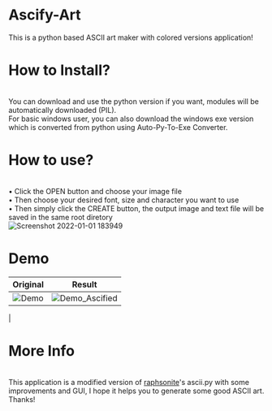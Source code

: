 # Ascify-Art
This is a python based ASCII art maker with colored versions application!
# How to Install?
<br> You can download and use the python version if you want, modules will be automatically downloaded (PIL).
<br> For basic windows user, you can also download the windows exe version which is converted from python using Auto-Py-To-Exe Converter.
# How to use?
<br>• Click the OPEN button and choose your image file
<br>• Then choose your desired font, size and character you want to use
<br>• Then simply click the CREATE button, the output image and text file will be saved in the same root diretory
<br>![Screenshot 2022-01-01 183949](https://user-images.githubusercontent.com/89206401/147851310-e18649f3-c187-4f25-825e-69d118124d49.png)
# Demo
| Original | Result |
|:--------:|:------:|
|![Demo](https://user-images.githubusercontent.com/89206401/147851171-4d635140-e7b3-45e8-b634-f411ee416e3e.png) |![Demo_Ascified](https://user-images.githubusercontent.com/89206401/147851176-576b231b-eccc-42ec-8a11-cebc68db9a7a.png)
|
# More Info
<br> This application is a modified version of [raphsonite](https://raphsonite.github.io/)'s ascii.py with some improvements and GUI, I hope it helps you to generate some good ASCII art. Thanks!

